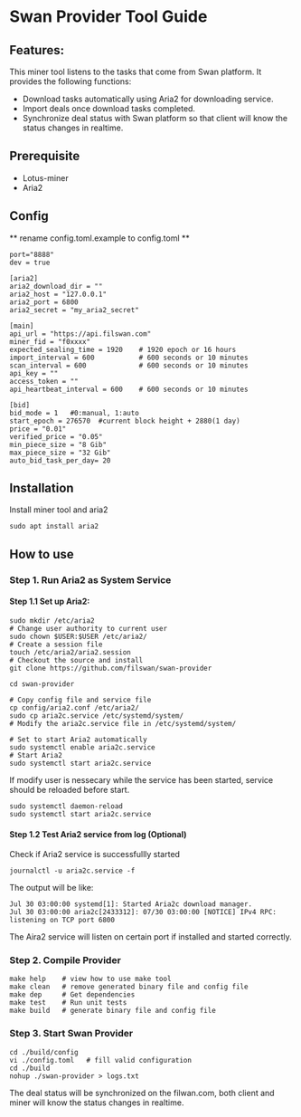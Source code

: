 # Swan Provider Tool Guide

## Features:

This miner tool listens to the tasks that come from Swan platform. It provides the following functions:

* Download tasks automatically using Aria2 for downloading service.
* Import deals once download tasks completed.
* Synchronize deal status with Swan platform so that client will know the status changes in realtime.

## Prerequisite
- Lotus-miner
- Aria2

## Config
** rename config.toml.example to config.toml **
```shell
port="8888"
dev = true

[aria2]
aria2_download_dir = ""
aria2_host = "127.0.0.1"
aria2_port = 6800
aria2_secret = "my_aria2_secret"

[main]
api_url = "https://api.filswan.com"
miner_fid = "f0xxxx"
expected_sealing_time = 1920    # 1920 epoch or 16 hours
import_interval = 600           # 600 seconds or 10 minutes
scan_interval = 600             # 600 seconds or 10 minutes
api_key = ""
access_token = ""
api_heartbeat_interval = 600    # 600 seconds or 10 minutes

[bid]
bid_mode = 1   #0:manual, 1:auto
start_epoch = 276570  #current block height + 2880(1 day)
price = "0.01"
verified_price = "0.05"
min_piece_size = "8 Gib"
max_piece_size = "32 Gib"
auto_bid_task_per_day= 20
```

## Installation

Install miner tool and aria2
```shell
sudo apt install aria2
```

## How to use

### Step 1. Run Aria2 as System Service

#### Step 1.1 Set up Aria2:

```shell
sudo mkdir /etc/aria2
# Change user authority to current user
sudo chown $USER:$USER /etc/aria2/
# Create a session file
touch /etc/aria2/aria2.session
# Checkout the source and install 
git clone https://github.com/filswan/swan-provider

cd swan-provider

# Copy config file and service file
cp config/aria2.conf /etc/aria2/
sudo cp aria2c.service /etc/systemd/system/
# Modify the aria2c.service file in /etc/systemd/system/

# Set to start Aria2 automatically
sudo systemctl enable aria2c.service
# Start Aria2
sudo systemctl start aria2c.service
```
If modify user is nessecary while the service has been started, service should be reloaded before start.
```shell
sudo systemctl daemon-reload
sudo systemctl start aria2c.service
```


#### Step 1.2 Test Aria2 service from log (Optional)

Check if Aria2 service is successfullly started

```shell
journalctl -u aria2c.service -f
```
The output will be like:

```shell
Jul 30 03:00:00 systemd[1]: Started Aria2c download manager.
Jul 30 03:00:00 aria2c[2433312]: 07/30 03:00:00 [NOTICE] IPv4 RPC: listening on TCP port 6800
```

The Aira2 service will listen on certain port if installed and started correctly.

### Step 2. Compile Provider
```shell
make help    # view how to use make tool
make clean   # remove generated binary file and config file
make dep     # Get dependencies
make test    # Run unit tests
make build   # generate binary file and config file
```

### Step 3. Start Swan Provider
```shell
cd ./build/config
vi ./config.toml   # fill valid configuration
cd ./build
nohup ./swan-provider > logs.txt
```

The deal status will be synchronized on the filwan.com, both client and miner will know the status changes in realtime.
